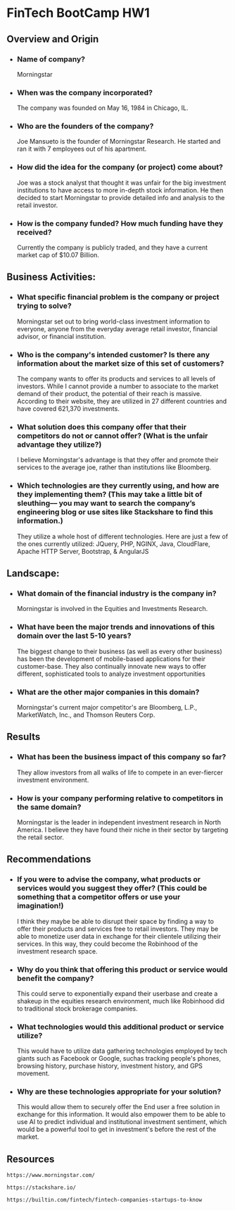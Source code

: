 # FinTech BootCamp HW1
## Overview and Origin

* ### Name of company?
    Morningstar

* ### When was the company incorporated? 
    The company was founded on May 16, 1984 in Chicago, IL.

* ### Who are the founders of the company? 
    Joe Mansueto is the founder of Morningstar Research. He started and ran it with 7 employees out of his apartment.

* ### How did the idea for the company (or project) come about? 
    Joe was a stock analyst that thought it was unfair for the big investment institutions to have access to more in-depth stock information. He then decided to start Morningstar to provide detailed info and analysis to the retail investor.

* ### How is the company funded? How much funding have they received?
    Currently the company is publicly traded, and they have a current market cap of $10.07 Billion.

## Business Activities:

* ### What specific financial problem is the company or project trying to solve?
    Morningstar set out to bring world-class investment information to everyone, anyone from the everyday average retail investor, financial advisor, or financial institution.

* ### Who is the company's intended customer?  Is there any information about the market size of this set of customers?
    The company wants to offer its products and services to all levels of investors.  While I cannot provide a number to associate to the market demand of their product, the potential of their reach is massive.  According to their website, they are utilized in 27 different countries and have covered 621,370 investments.

* ### What solution does this company offer that their competitors do not or cannot offer? (What is the unfair advantage they utilize?)
    I believe Morningstar's advantage is that they offer and promote their services to the average joe, rather than institutions like Bloomberg. 

* ### Which technologies are they currently using, and how are they implementing them? (This may take a little bit of sleuthing–– you may want to search the company’s engineering blog or use sites like Stackshare to find this information.)
    They utilize a whole host of different technologies.  Here are just a few of the ones currently utilized:
     JQuery, 
     PHP,
     NGINX, 
     Java, 
     CloudFlare,
     Apache HTTP Server,
     Bootstrap, &
     AngularJS


## Landscape:

* ### What domain of the financial industry is the company in?
    Morningstar is involved in the Equities and Investments Research.

* ### What have been the major trends and innovations of this domain over the last 5-10 years?
    The biggest change to their business (as well as every other business) has been the development of mobile-based applications for their customer-base.  They also continually innovate new ways to offer different, sophisticated tools to analyze investment opportunities


* ### What are the other major companies in this domain? 
    Morningstar's current major competitor's are Bloomberg, L.P., MarketWatch, Inc., and Thomson Reuters Corp.


## Results

* ### What has been the business impact of this company so far?
    They allow investors from all walks of life to compete in an ever-fiercer investment environment.  

* ### How is your company performing relative to competitors in the same domain?  
    Morningstar is the leader in independent investment research in North America.  I believe they have found their niche in their sector by targeting the retail sector.


## Recommendations

* ### If you were to advise the company, what products or services would you suggest they offer? (This could be something that a competitor offers or use your imagination!)
    I think they maybe be able to disrupt their space by finding a way to offer their products and services free to retail investors.  They may be able to monetize user data in exchange for their clientele utilizing their services.  In this way, they could become the Robinhood of the investment research space. 

* ### Why do you think that offering this product or service would benefit the company?
    This could serve to exponentially expand their userbase and create a shakeup in the equities research environment, much like Robinhood did to traditional stock brokerage companies.

* ### What technologies would this additional product or service utilize?
    This would have to utilize data gathering technologies employed by tech giants such as Facebook or Google, suchas tracking people's phones, browsing history, purchase history, investment history, and GPS movement.    

* ### Why are these technologies appropriate for your solution?
    This would allow them to securely offer the End user a free solution in exchange for this information.  It would also empower them to be able to use AI to predict individual and institutional investment sentiment, which would be a powerful tool to get in investment's before the rest of the market.

## Resources

    https://www.morningstar.com/

    https://stackshare.io/

    https://builtin.com/fintech/fintech-companies-startups-to-know



